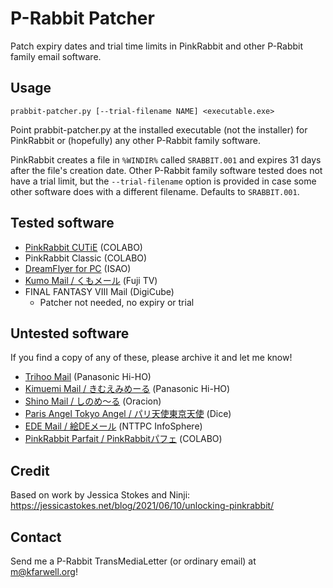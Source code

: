 # P-Rabbit Patcher
Patch expiry dates and trial time limits in PinkRabbit and other P-Rabbit family email software.

## Usage
```
prabbit-patcher.py [--trial-filename NAME] <executable.exe>
```

Point prabbit-patcher.py at the installed executable (not the installer) for PinkRabbit or
(hopefully) any other P-Rabbit family software.

PinkRabbit creates a file in `%WINDIR%` called `SRABBIT.001` and expires 31 days after the file's
creation date. Other P-Rabbit family software tested does not have a trial limit, but the
`--trial-filename` option is provided in case some other software does with a different filename.
Defaults to `SRABBIT.001`.

## Tested software
* [PinkRabbit CUTiE](https://web.archive.org/web/20011202024451/http://prabbit.colabo.co.jp:80/index.html) (COLABO)
* PinkRabbit Classic (COLABO)
* [DreamFlyer for PC](https://web.archive.org/web/20010429170125/http://www.isao.net/dreamflyer/) (ISAO)
* [Kumo Mail / くもメール](https://web.archive.org/web/20031008235046/http://www.fujitv.co.jp/jp/kumomail/index.html) (Fuji TV)
* FINAL FANTASY VIII Mail (DigiCube)
  * Patcher not needed, no expiry or trial

## Untested software
If you find a copy of any of these, please archive it and let me know!
* [Trihoo Mail](https://web.archive.org/web/19991008021017/http://www.town.hi-ho.ne.jp/trihoo/core.htm) (Panasonic Hi-HO)
* [Kimuemi Mail / きむえみめーる](https://web.archive.org/web/19990912052744/http://town.hi-ho.ne.jp/trihoo/kimuemi/) (Panasonic Hi-HO)
* [Shino Mail / しのめ～る](https://web.archive.org/web/20030204034146/http://www.oracion.co.jp/shinora/04/04index.html) (Oracion)
* [Paris Angel Tokyo Angel / パリ天使東京天使](https://web.archive.org/web/20001006000809/http://www.dice-net.com/pre/index.htm) (Dice)
* [EDE Mail / 絵DEメール](https://web.archive.org/web/20010607083849/http://www.sphere.ne.jp:80/ede/) (NTTPC InfoSphere)
* [PinkRabbit Parfait / PinkRabbitパフェ](https://web.archive.org/web/20070225115802/prabbit.colabo.co.jp/pub/parfait/) (COLABO)

## Credit
Based on work by Jessica Stokes and Ninji:
https://jessicastokes.net/blog/2021/06/10/unlocking-pinkrabbit/

## Contact
Send me a P-Rabbit TransMediaLetter (or ordinary email) at <m@kfarwell.org>!

